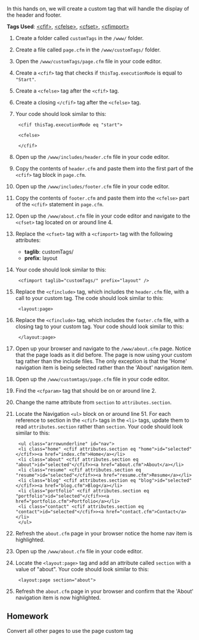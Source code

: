 In this hands on, we will create a custom tag that will handle the display of the header and footer.

**Tags Used**: [\<cfif>](https://helpx.adobe.com/coldfusion/cfml-reference/coldfusion-tags/tags-i/cfif.html), [\<cfelse>](https://helpx.adobe.com/coldfusion/cfml-reference/coldfusion-tags/tags-d-e/cfelse.html), [\<cfset>](https://helpx.adobe.com/coldfusion/cfml-reference/coldfusion-tags/tags-r-s/cfset.html), [\<cfimport>](https://helpx.adobe.com/coldfusion/cfml-reference/coldfusion-tags/tags-i/cfimport.html)

1. Create a folder called `customTags` in the `/www/` folder.
1. Create a file called `page.cfm` in the `/www/customTags/` folder.
1. Open the `/www/customTags/page.cfm` file in your code editor.
1. Create a `<cfif>` tag that checks if `thisTag.executionMode` is equal to `"Start"`.
1. Create a `<cfelse>` tag after the `<cfif>` tag.
1. Create a closing `</cfif>` tag after the `<cfelse>` tag.
1. Your code should look similar to this:

        <cfif thisTag.executionMode eq "start">

        <cfelse>

        </cfif>

1. Open up the `/www/includes/header.cfm` file in your code editor.
1. Copy the contents of `header.cfm` and paste them into the first part of the `<cfif>` tag block in `page.cfm`.
1. Open up the `/www/includes/footer.cfm` file in your code editor.
1. Copy the contents of `footer.cfm` and paste them into the `<cfelse>` part of the `<cfif>` statement in `page.cfm`.
1. Open up the `/www/about.cfm` file in your code editor and navigate to the `<cfset>` tag located on or around line 4.
1. Replace the `<cfset>` tag with a `<cfimport>` tag with the following attributes:
    * **taglib**: customTags/
    * **prefix**: layout
1. Your code should look similar to this:

        <cfimport taglib="customTags/" prefix="layout" />

1. Replace the `<cfinclude>` tag, which includes the `header.cfm` file, with a call to your custom tag. The code should look similar to this:

        <layout:page>

1. Replace the `<cfinclude>` tag, which includes the `footer.cfm` file, with a closing tag to your custom tag. Your code should look similar to this:

        </layout:page>

1. Open up your browser and navigate to the `/www/about.cfm` page. Notice that the page loads as it did before. The page is now using your custom tag rather than the include files. The only exception is that the 'Home' navigation item is being selected rather than the 'About' navigation item.
1. Open up the `/www/customtags/page.cfm` file in your code editor.
1. Find the `<cfparam>` tag that should be on or around line 2.
1. Change the name attribute from `section` to `attributes.section`.
1. Locate the Navigation `<ul>` block on or around line 51. For each reference to section in the `<cfif>` tags in the `<li>` tags, update them to read `attributes.section` rather than `section`. Your code should look similar to this:

        <ul class="arrowunderline" id="nav">
        <li class="home" <cfif attributes.section eq "home">id="selected"</cfif>><a href="index.cfm">Home</a></li>
        <li class="about" <cfif attributes.section eq "about">id="selected"</cfif>><a href="about.cfm">About</a></li>
        <li class="resume" <cfif attributes.section eq "resume">id="selected"</cfif>><a href="resume.cfm">Resume</a></li>
        <li class="blog" <cfif attributes.section eq "blog">id="selected"</cfif>><a href="blog.cfm">Blog</a></li>
        <li class="portfolio" <cfif attributes.section eq "portfolio">id="selected"</cfif>><a href="portfolio.cfm">Portfolio</a></li>
        <li class="contact" <cfif attributes.section eq "contact">id="selected"</cfif>><a href="contact.cfm">Contact</a></li>
        </ul>

1. Refresh the `about.cfm` page in your browser notice the home nav item is highlighted.
1. Open up the `/www/about.cfm` file in your code editor.
1. Locate the `<layout:page>` tag and add an attribute called `section` with a value of "about". Your code should look similar to this:

        <layout:page section="about">

1. Refresh the `about.cfm` page in your browser and confirm that the 'About' navigation item is now highlighted.

Homework
--------

Convert all other pages to use the page custom tag